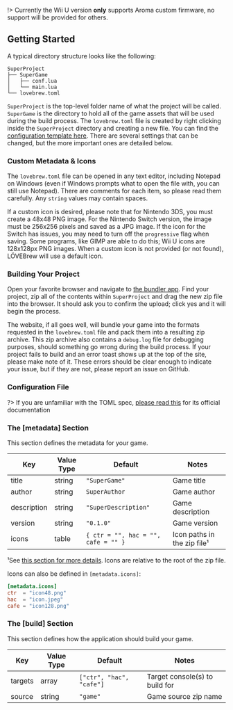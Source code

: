 !> Currently the Wii U version **only** supports Aroma custom firmware, no support will be provided for others.

## Getting Started

A typical directory structure looks like the following:

```
SuperProject
├── SuperGame
│   ├── conf.lua
│   └── main.lua
└── lovebrew.toml
```

`SuperProject` is the top-level folder name of what the project will be called. `SuperGame` is the directory to hold all of the game assets that will be used during the build process. The `lovebrew.toml` file is created by right clicking inside the `SuperProject` directory and creating a new file. You can find the [configuration template here](https://github.com/lovebrew/lovebrew-webserver/blob/dev/upgrade/static/lovebrew.toml). There are several settings that can be changed, but the more important ones are detailed below.

### Custom Metadata & Icons

The `lovebrew.toml` file can be opened in any text editor, including Notepad on Windows (even if Windows prompts what to open the file with, you can still use Notepad). There are comments for each item, so please read them carefully. Any `string` values may contain spaces.

If a custom icon is desired, please note that for Nintendo 3DS, you must create a 48x48 PNG image. For the Nintendo Switch version, the image must be 256x256 pixels and saved as a JPG image. If the icon for the Switch has issues, you may need to turn off the `progressive` flag when saving. Some programs, like GIMP are able to do this; Wii U icons are 128x128px PNG images. When a custom icon is not provided (or not found), LÖVEBrew will use a default icon.

### Building Your Project

Open your favorite browser and navigate to [the bundler app](http://bundle.lovebrew.org). Find your project, zip all of the contents within `SuperProject` and drag the new zip file into the browser. It should ask you to confirm the upload; click yes and it will begin the process.

The website, if all goes well, will bundle your game into the formats requested in the `lovebrew.toml` file and pack them into a resulting zip archive. This zip archive also contains a `debug.log` file for debugging purposes, should something go wrong during the build process. If your project fails to build and an error toast shows up at the top of the site, please make note of it. These errors should be clear enough to indicate your issue, but if they are not, please report an issue on GitHub.

### Configuration File

?> If you are unfamiliar with the TOML spec, [please read this](https://toml.io/en/) for its official documentation

### The **[metadata]** Section

This section defines the metadata for your game.

| Key         | Value Type | Default                             | Notes                       |
| ----------- | ---------- | ----------------------------------- | --------------------------- |
| title       | string     | `"SuperGame"`                       | Game title                  |
| author      | string     | `SuperAuthor`                       | Game author                 |
| description | string     | `"SuperDescription"`                | Game description            |
| version     | string     | `"0.1.0"`                           | Game version                |
| icons       | table      | `{ ctr = "", hac = "", cafe = "" }` | Icon paths in the zip file¹ |

¹See [this section for more details](lovebrew?id=custom-metadata-amp-icons). Icons are relative to the root of the zip file.

Icons can also be defined in `[metadata.icons]`:

```toml
[metadata.icons]
ctr  = "icon48.png"
hac  = "icon.jpeg"
cafe = "icon128.png"
```

### The **[build]** Section

This section defines how the application should build your game.

| Key     | Value Type | Default                  | Notes                          |
| ------- | ---------- | ------------------------ | ------------------------------ |
| targets | array      | `["ctr", "hac", "cafe"]` | Target console(s) to build for |
| source  | string     | `"game"`                 | Game source zip name           |
